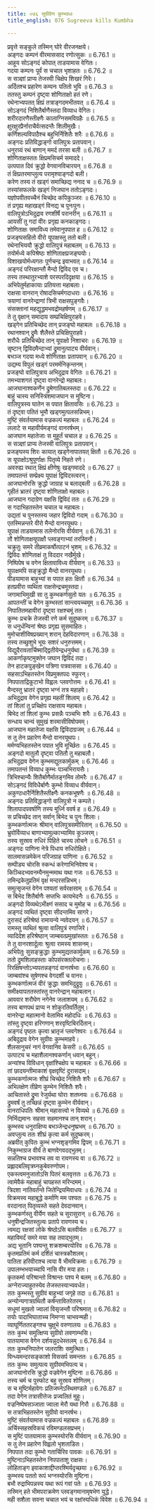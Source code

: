```yaml
---
title: ०७६ सुग्रीवेण कुम्भवधः
title_english: 076 Sugreeva kills Kumbha

---
```



प्रवृत्ते सङ्कुले तस्मिन् घोरे वीरजनक्षये।  
अङ्गदः कम्पनं वीरमाससाद रणोत्सुकः ॥ 6.76.1 ॥   
आहूय सोऽङ्गदं कोपात् ताडयामास वेगितः।  
गदया कम्पनः पूर्वं स चचाल भृशाहतः ॥ 6.76.2 ॥   
स सञ्ज्ञां प्राप्य तेजस्वी चिक्षेप शिखरं गिरेः।  
अर्दितश्च प्रहारेण कम्पनः पतितो भुवि ॥ 6.76.3 ॥   
ततस्तु कम्पनं दृष्ट्वा शोणिताक्षो हतं रणे।  
रथेनाभ्यपतत् क्षिप्रं तत्राङ्गदमभीतवत् ॥ 6.76.4 ॥   
सोऽङ्गदं निशितैर्बाणैस्तदा विव्याध वेगितः।  
शरीरदारणैस्तीक्ष्णैः कालाग्निसमविग्रहैः ॥ 6.76.5 ॥   
क्षुरक्षुरप्रैर्नाराचैर्वत्सदन्तैः शिलीमुखैः।  
कर्णिशल्यविपाठैश्च बहुभिर्निशितैः शरैः ॥ 6.76.6 ॥   
अङ्गदः प्रतिविद्धाङ्गो वालिपुत्रः प्रतापवान्।  
धनुरग्र्यं रथं बाणान् ममर्द तरसा बली ॥ 6.76.7 ॥   
शोणिताक्षस्ततः क्षिप्रमसिचर्म समाददे।  
उत्पपात दिवं क्रुद्धो वेगवानविचारयन् ॥ 6.76.8 ॥   
तं क्षिप्रतरमाप्लुत्य परामृश्याङ्गदो बली।  
करेण तस्य तं खड्गं समाच्छिद्य ननाद च ॥ 6.76.9 ॥   
तस्यांसफलके खड्गं निजघान ततोऽङ्गदः।  
यज्ञोपवीतवच्चैनं चिच्छेद कपिकुञ्जरः ॥ 6.76.10 ॥   
तं प्रगृह्य महाखड्गं विनद्य च पुनःपुनः।  
वालिपुत्रोऽभिदुद्राव रणशीर्षे परानरीन् ॥ 6.76.11 ॥   
आयसीं तु गदां वीरः प्रगृह्य कनकाङ्गदः।  
शोणिताक्षः समाविध्य तमेवानुपपात ह ॥ 6.76.12 ॥   
प्रजङ्घसहितो वीरो यूपाक्षस्तु ततो बली।  
रथेनाभिययौ क्रुद्धो वालिपुत्रं महाबलम् ॥ 6.76.13 ॥   
तयोर्मध्ये कपिश्रेष्ठः शोणिताक्षप्रजङ्घयोः।  
विशाखयोर्मध्यगतः पूर्णचन्द्र इवाभवत् ॥ 6.76.14 ॥   
अङ्गदं परिरक्षान्तौ मैन्दो द्विविद एव च।  
तस्य तस्थातुरभ्याशे परस्परदिदृक्षया ॥ 6.76.15 ॥   
अभिपेतुर्महाकायाः प्रतियत्ता महाबलाः।  
राक्षसा वानरान् रोषादसिचर्मगदाधराः ॥ 6.76.16 ॥   
त्रयाणां वानरेन्द्राणां त्रिभी राक्षसपुङ्गवैः।  
संसक्तानां महद्युद्धमभवद्रोमहर्षणम् ॥ 6.76.17 ॥   
ते तु वृक्षान् समादाय सम्प्रचिक्षिपुराहवे।  
खड्गेन प्रतिचिच्छेद तान् प्रजङ्घो महाबलः ॥ 6.76.18 ॥   
रथानश्वान् द्रुमैः शैलैस्ते प्रचिक्षिपुराहवे।  
शरौधैः प्रतिचिच्छेद तान् यूपाक्षो निशाचरः ॥ 6.76.19 ॥   
सृष्टान् द्विविदमैन्दाभ्यां द्रुमानुत्पाट्य वीर्यवान्।  
बभञ्ज गदया मध्ये शोणिताक्षः प्रतापवान् ॥ 6.76.20 ॥   
उद्यम्य विपुलं खड्गं परमर्मनिकृन्तनम्।  
प्रजङ्घो वालिपुत्राय अभिदुद्राव वेगितः ॥ 6.76.21 ॥   
तमभ्याशगतं दृष्ट्वा वानरेन्द्रो महाबलः।  
आजघानाश्वकर्णेन द्रुमेणातिबलस्तदा ॥ 6.76.22 ॥   
बाहुं चास्य सनिस्त्रिंशमाजघान स मुष्टिना।  
वालिपुत्रस्य घातेन स पपात क्षितावसिः ॥ 6.76.23 ॥   
तं दृष्ट्वा पतितं भूमौ खड्गमुत्पलसन्निभम्।  
मुष्टिं संवर्तयामास वज्रकल्पं महाबलः ॥ 6.76.24 ॥   
ललाटे स महावीर्यमङ्गदं वानरर्षभम्।  
आजघान महातेजाः स मुहूर्तं चचाल ह ॥ 6.76.25 ॥   
स सञ्ज्ञां प्राप्य तेजस्वी वालिपुत्रः प्रतापवान्।  
प्रजङ्घस्य शिरः कायात् खड्गेनापातयत् क्षितौ ॥ 6.76.26 ॥   
स यूपाक्षोऽश्रुपूर्णाक्षः पितृव्ये निहते रणे।  
अवरुह्य रथात् क्षिप्रं क्षीणेषुः खड्गमाददे ॥ 6.76.27 ॥   
तमापतन्तं सम्प्रेक्ष्य यूपाक्षं द्विविदस्त्वरन्।  
आजघानोरसि क्रुद्धो जाग्राह च बलाद्बली ॥ 6.76.28 ॥   
गृहीतं भ्रातरं दृष्ट्वा शोणिताक्षो महाबलः।  
आजघान गदाग्रेण वक्षसि द्विविदं ततः ॥ 6.76.29 ॥   
स गदाभिहतस्तेन चचाल च महाबलः।  
उद्यतां च पुनस्तस्य जहार द्विविदो गदाम् ॥ 6.76.30 ॥   
एतस्मिन्नन्तरे वीरो मैन्दो वानरयूथपः।  
यूपाक्षं ताडयामास तलेनोरसि वीर्यवान् ॥ 6.76.31 ॥   
तौ शोणिताक्षयूपाक्षौ प्लवङ्गाभ्यां तरस्विनौ।  
चक्रुतुः समरे तीव्रमाकर्षोत्पाटनं भृशम् ॥ 6.76.32 ॥   
द्विविदः शोणिताक्षं तु विददार नखैर्मुखे।  
निष्पिपेष च वगेन क्षितावाविध्य वीर्यवान् ॥ 6.76.33 ॥   
यूपाक्षमपि सङ्क्रुद्धो मैन्दो वानरयूथपः।  
पीडयामास बाहुभ्यां स पपात हतः क्षितौ ॥ 6.76.34 ॥   
हतप्रवीरा व्यथिता राक्षसेन्द्रचमूस्तदा।  
जगामाभिमुखी सा तु कुम्भकर्णसुतो यतः ॥ 6.76.35 ॥   
आपतन्तीं च वेगेन कुम्भस्तां सान्त्वयच्चमूम् ॥ 6.76.36 ॥   
निपातितमहावीरां दृष्ट्वा रक्षश्चमूं ततः।  
कुम्भः प्रचक्रे तेजस्वी रणे कर्म सुदुष्करम् ॥ 6.76.37 ॥   
स धनुर्धन्विनां श्रेष्ठः प्रगृह्य सुसमाहितः।  
मुमोचाशीविषप्रख्यान् शरान् देहविदारणान् ॥ 6.76.38 ॥   
तस्य तच्छुशुभे भूयः सशरं धनुरुत्तमम्।  
विद्युदैरावतार्चिष्माद्द्वितीयेन्द्रधनुर्यथा ॥ 6.76.39 ॥   
आकर्णाकृष्टमुक्तेन जघान द्विविदं तदा।  
तेन हाटकपुङ्खेन पत्रिणा पत्रवाससा ॥ 6.76.40 ॥   
सहसाऽभिहतस्तेन विप्रमुक्तपदः स्फुरन्।  
निपपाताद्रिकूटाभो विह्वलः प्लवगोत्तमः ॥ 6.76.41 ॥   
मैन्दस्तु भ्रातरं दृष्ट्वा भग्नं तत्र महाहवे।  
अभिदुद्राव वेगेन प्रगृह्य महतीं शिलाम् ॥ 6.76.42 ॥   
तां शिलां तु प्रचिक्षेप राक्षसाय महाबलः।  
बिभेद तां शिलां कुम्भः प्रसन्नैः पञ्चभिः शरैः ॥ 6.76.43 ॥   
सन्धाय चान्यं सुमुखं शरमासीविषोपमम्।  
आजघान महातेजा वक्षसि द्विविदाग्रजम् ॥ 6.76.44 ॥   
स तु तेन प्रहारेण मैन्दो वानरयूथपः।  
मर्मण्यभिहतस्तेन पपात भुवि मूर्च्छितः ॥ 6.76.45 ॥   
अङ्गदो मातुलौ दृष्ट्वा पतितौ तु महाबलौ।  
अभिदुद्राव वेगेन कुम्भमद्युतकार्मुकम् ॥ 6.76.46 ॥   
तमापतन्तं विव्याध कुम्भः पञ्चभिरायसैः।  
त्रिभिश्चान्यैः शितैर्बाणैर्मातङ्गमिव तोमरैः ॥ 6.76.47 ॥   
सोऽङ्गदं विविधैर्बाणैः कुम्भो विव्याध वीर्यवान्।  
अकुण्ठधारैर्निशितैस्तीक्ष्णैः कनकभूषणैः ॥ 6.76.48 ॥   
अङ्गदः प्रतिविद्धाङ्गो वालिपुत्रो न कम्पते।  
शिलापादपवर्षाणि तस्य मूर्ध्नि ववर्ष ह ॥ 6.76.49 ॥   
स प्रचिच्छेद तान् सर्वान् बिभेद च पुनः शिलाः।  
कुम्भकर्णात्मजः श्रीमान् वालिपुत्रसमीरितान् ॥ 6.76.50 ॥   
भ्रुवोर्विव्याध बाणाभ्यामुल्काभ्यामिव कुञ्जरम्।  
तस्य सुस्राव रुधिरं पिहिते चास्य लोचने ॥ 6.76.51 ॥   
अङ्गदः पाणिना नेत्रे पिधाय रुधिरोक्षिते।  
सालमासन्नमेकेन परिजग्राह पाणिना ॥ 6.76.52 ॥   
सम्पीड्य चोरसि स्कन्धं करेणाभिनिवेश्य च।  
किञ्चिदभ्यवनम्यैनमुन्ममाथ यथा गजः ॥ 6.76.53 ॥   
तमिन्द्रकेतुप्रतिमं वृक्षं मन्दरसन्निभम्।  
समुत्सृजन्तं वेगेन पश्यतां सर्वरक्षसाम् ॥ 6.76.54 ॥   
स बिभेद शितैर्बाणैः सप्तभिः कायभेदनैः ॥ 6.76.55 ॥   
अङ्गदो विव्यथेऽभीक्ष्णं ससाद च मुमोह च ॥ 6.76.56 ॥   
अङ्गदं व्यथितं दृष्ट्वा सीदन्तमिव सागरे।  
दुरासदं हरिश्रेष्ठं रामायन्ये न्यवेदयन् ॥ 6.76.57 ॥   
रामस्तु व्यथितं श्रुत्वा वालिपुत्रं रणाजिरे।  
व्यादिदेश हरिश्रेष्ठान् जाम्बवत्प्रमुखांस्ततः ॥ 6.76.58 ॥   
ते तु वानरशार्दूलाः श्रुत्वा रामस्य शासनम्।  
अभिपेतुः सुसङ्क्रुद्धाः कुम्भमुद्यतकार्मुकम् ॥ 6.76.59 ॥   
ततो द्रुमशिलाहस्ताः कोपसंरक्तलोचनाः।  
रिरक्षिषन्तोऽभ्यपतन्नङ्गदं वानरर्षभाः ॥ 6.76.60 ॥   
जाम्बवांश्च सुषेणश्च वेगदर्शी च वानरः।  
कुम्भकर्णात्मजं वीरं क्रुद्धाः समभिदुद्रुवुः ॥ 6.76.61 ॥   
समीक्ष्यापततस्तांस्तु वानरेन्द्रान् महाबलान्।  
आववार शरौघेण नगेनेव जलाशयम् ॥ 6.76.62 ॥   
तस्य बाणपथं प्राप्य न शोकुरतिवर्तितुम्।  
वानरेन्द्रा महात्मानो वेलामिव महोदधिः ॥ 6.76.63 ॥   
तांस्तु दृष्ट्वा हरिगणान् शरवृष्टिबिरर्दितान्।  
अङ्गदं पृष्ठतः कृत्वा भ्रातृजं प्लवगेश्वरः ॥ 6.76.64 ॥   
अबिदुद्राव वेगेन सुग्रीवः कुम्भमाहवे।  
शैलसानुचरं नागं वेगवानिव केसरी ॥ 6.76.65 ॥   
उत्पाट्य च महाशैलानश्वकर्णान् धवान् बहून्।  
अन्यांश्च विविधान् वृक्षांश्चिक्षेप च महाबलः ॥ 6.76.66 ॥   
तां छादयन्तीमाकाशं वृक्षवृष्टिं दुरासदाम्।  
कुम्भकर्णात्मजः शीघ्रं चिच्छेद निशितैः शरैः ॥ 6.76.67 ॥   
अभिलक्षेण तीव्रेण कुम्भेन निशितैः शरैः।  
आचितास्ते द्रुमा रेजुर्यथा घोराः शतघ्नयः ॥ 6.76.68 ॥   
द्रुमवर्षं तु तच्छिन्नं दृष्ट्वा कुम्भेन वीर्यवान्।  
वानराधिपतिः श्रीमान् महासत्त्वो न विव्यथे ॥ 6.76.69 ॥   
निर्भिद्यमानः सहसा सहमानश्च तान् शरान्।  
कुम्भस्य धनुराक्षिप्य बभञ्जेन्द्रधनुष्प्रभम् ॥ 6.76.70 ॥   
अवप्लुत्य ततः शीघ्रं कृत्वा कर्म सुदुष्करम्।  
अब्रवीत् कुपितः कुम्भं भग्नशृङ्गमिव द्विपम् ॥ 6.76.71 ॥   
निकुम्भाग्रज वीर्यं ते बाणवेगवदद्भुतम्।  
सन्नतिश्च प्रभावश्च तव वा रावणस्य वा ॥ 6.76.72 ॥   
प्रह्लादबलिवृत्रघ्नकुबेवरुणोपम।  
एकस्त्वमनुजातोऽसि पितरं बलवृत्ततः ॥ 6.76.73 ॥   
त्वामेवैकं महाबाहुं चापहस्त मरिन्दमम्।  
त्रिदशा नातिवर्तन्ते जितेन्द्रियमिवाधयः ॥ 6.76.74 ॥   
विक्रमस्व महाबुद्धे कर्माणि मम पश्यतः ॥ 6.76.75 ॥   
वरदानात् पितृव्यस्ते सहते देवदानवान्।  
कुम्भकर्णस्तु वीर्येण सहते च सुरासुरान् ॥ 6.76.76 ॥   
धनुषीन्द्रजितस्तुल्यः प्रतापे रावणस्य च।  
त्वमद्य रक्षसां लोके श्रेष्ठोऽसि बलवीर्यतः ॥ 6.76.77 ॥   
महाविमर्दं समरे मया सह तवाद्भुतम्।  
अद्य भूतानि पश्यन्तु शक्रशम्बरयोरिव ॥ 6.76.78 ॥   
कृतमप्रतिमं कर्म दर्शितं चास्त्रकौशलम्।  
पातिता हरिवीराश्च त्वया वै भीमविक्रमाः ॥ 6.76.79 ॥   
उपालम्भभयाच्चापि नासि वीर मया हतः।  
कृतकर्मा परिश्रान्तो विश्रान्तः पश्य मे बलम् ॥ 6.76.80 ॥   
अग्नेराज्याहुतस्येव तेजस्तस्याभ्यवर्धत।  
ततः कुम्भस्तु सुग्रीवं बाहुभ्यां जगृहे तदा ॥ 6.76.81 ॥   
अन्योन्यगात्रग्रथितौ कर्षन्तावितरेतरम्।  
सधूमां मुखतो ज्वालां विसृजन्तौ परिश्रमात् ॥ 6.76.82 ॥   
तयोः पादाभिघाताच्च निमग्ना चाभवन्मही।  
व्याघूर्णिततरङ्गश्च चुक्षुभे वरुणालयः ॥ 6.76.83 ॥   
ततः कुम्भं समुत्क्षिप्य सुग्रीवो लवणाम्भसि।  
पातयामास वेगेन दर्शयन्नुदधेस्तलम् ॥ 6.76.84 ॥   
ततः कुम्भनिपातेन जलराशिः समुत्थितः।  
विन्ध्यमन्दरसङ्काशो विससर्प समन्ततः ॥ 6.76.85 ॥   
ततः कुम्भः समुत्पत्य सुग्रीवमभिपत्य च।  
आजघानोरसि क्रुद्धो वज्रवेगेन मुष्टिना ॥ 6.76.86 ॥   
तस्य चर्म च पुस्फोट बहु सुस्राव शोणितम्।  
स च मुष्टिर्महावेगः प्रतिजघ्नेऽस्थिमण्डले ॥ 6.76.87 ॥   
तदा वेगेन तत्रासीत्तेजः प्रज्वलितं मुहुः।  
वज्रनिष्पेषसञ्जाता ज्वाला मेरौ यथा गिरौ ॥ 6.76.88 ॥   
स तत्राभिहतस्तेन सुग्रीवो वानरर्षभः।  
मुष्टिं संवर्तयामास वज्रकल्पं महाबलः ॥ 6.76.89 ॥   
अर्चिस्सहस्रविकचं रविमण्डलसप्रभम्।  
स मुष्टिं पातयामास कुम्भस्योरसि वीर्यवान् ॥ 6.76.90 ॥   
स तु तेन प्रहारेण विह्वलो भृशताडितः।  
निपपात तदा कुम्भो गतार्चिरिव पावकः ॥ 6.76.91 ॥   
मुष्टिनाऽभिहतस्तेन निपपाताशु राक्षसः।  
लोहिताङ्ग इवाकाशाद्दीप्तरश्मिर्यदृच्छया ॥ 6.76.92 ॥   
कुम्भस्य पततो रूपं भग्नस्योरसि मुष्टिना।  
बभौ रुद्राभिपन्नस्य यथा रूपं गवां पतेः ॥ 6.76.93 ॥   
तस्मिन् हते भीमपराक्रमेण प्लवङ्गमानामृषभेण युद्धे।  
मही सशैला सवना चचाल भयं च रक्षांस्यधिकं विवेश ॥ 6.76.94 ॥   